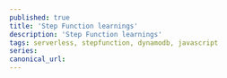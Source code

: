```yaml
---
published: true
title: 'Step Function learnings'
description: 'Step Function learnings'
tags: serverless, stepfunction, dynamodb, javascript
series:
canonical_url:
---
```


